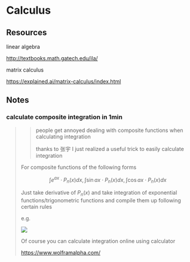 # Calculus

## Resources

linear algebra

http://textbooks.math.gatech.edu/ila/

matrix calculus

https://explained.ai/matrix-calculus/index.html



## Notes

### calculate composite integration in 1min

>>people get annoyed dealing with composite functions when calculating integration
>>
>>thanks to 张宇 I just realized a useful trick to easily calculate integration
>
>For composite functions of the following forms
>
>
>$$
>\int e^{a x} \cdot P_{n}(x) d x, \int \sin a x \cdot P_{n}(x) d x, \int \cos a x \cdot P_{n}(x) d x
>$$
>
>
>Just take derivative of $P_{n}(x)$ and take integration of exponential functions/trigonometric functions and compile them up following certain rules
>
>e.g.
>
>![](https://github.com/LuchaoQi/Machine-Learning/blob/master/linear%20algebra/README/calculus.png?raw=true)
>
>
>
>Of course you can calculate integration online using calculator
>
>https://www.wolframalpha.com/